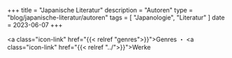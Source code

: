 +++
title = "Japanische Literatur"
description = "Autoren"
type = "blog/japanische-literatur/autoren"
tags = [
    "Japanologie",
    "Literatur"
]
date = 2023-06-07
+++

<a class="icon-link"  href="{{< relref "genres">}}"><i class="bi bi-blockquote-left"></i>Genres</a>
・
<a class="icon-link"  href="{{< relref "../">}}"><i class="bi bi-book"></i>Werke</a>
